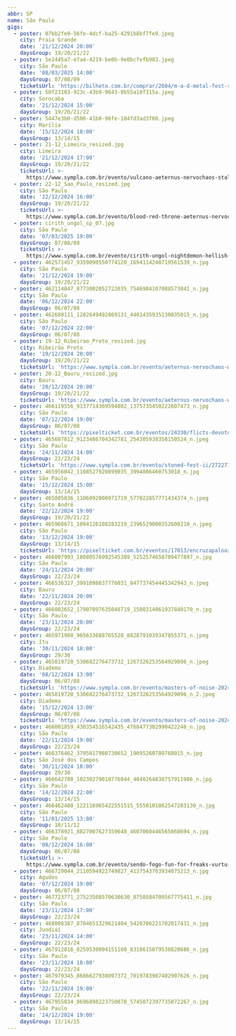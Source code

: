 ```yaml
---
abbr: SP
name: São Paulo
gigs:
  - poster: 07bb2fe9-56fe-4dcf-ba25-4291b8bf7fe9.jpeg
    city: Praia Grande
    date: '21/12/2024 20:00'
    daysGroup: 19/20/21/22
  - poster: 5e2445a7-e7a4-4219-be0b-9e0bcfefb983.jpeg
    city: São Paulo
    date: '08/03/2025 14:00'
    daysGroup: 07/08/09
    ticketsUrl: 'https://bilheto.com.br/comprar/2604/m-a-d-metal-fest-sao-paulo'
  - poster: 50f23103-923c-43b9-9643-0b55a18f315a.jpeg
    city: Sorocaba
    date: '21/12/2024 15:00'
    daysGroup: 19/20/21/22
  - poster: 5447e3b0-d506-41b0-96fe-184fd3ad3f60.jpeg
    city: Marília
    date: '15/12/2024 18:00'
    daysGroup: 13/14/15
  - poster: 21-12_Limeira_resized.jpg
    city: Limeira
    date: '21/12/2024 17:00'
    daysGroup: 19/20/21/22
    ticketsUrl: >-
      https://www.sympla.com.br/evento/vulcano-aeternus-nervochaos-stalker-chacina-critical-fear/2640659
  - poster: 22-12_Sao_Paulo_resized.jpg
    city: São Paulo
    date: '22/12/2024 16:00'
    daysGroup: 19/20/21/22
    ticketsUrl: >-
      https://www.sympla.com.br/evento/blood-red-throne-aeternus-nervochaos-stalker-overdose-nuclear/2640715
  - poster: cirith_ungol_sp_07.jpg
    city: São Paulo
    date: '07/03/2025 19:00'
    daysGroup: 07/08/09
    ticketsUrl: >-
      https://www.sympla.com.br/evento/cirith-ungol-nightdemon-hellish-war-chumbo/2366428
  - poster: 462571457_9359090550774120_1694114248719561539_n.jpg
    city: São Paulo
    date: '21/12/2024 19:00'
    daysGroup: 19/20/21/22
  - poster: 462114047_8773002052722035_7546904107088573841_n.jpg
    city: São Paulo
    date: '06/12/2024 22:00'
    daysGroup: 06/07/08
  - poster: 462680111_1282649492869131_4401435935130035015_n.jpg
    city: São Paulo
    date: '07/12/2024 22:00'
    daysGroup: 06/07/08
  - poster: 19-12_Ribeirao_Preto_resized.jpg
    city: Ribeirão Preto
    date: '19/12/2024 20:00'
    daysGroup: 19/20/21/22
    ticketsUrl: 'https://www.sympla.com.br/evento/aeternus-nervochaos-wisdom/2707796'
  - poster: 20-12_Bauru_resized.jpg
    city: Bauru
    date: '20/12/2024 20:00'
    daysGroup: 19/20/21/22
    ticketsUrl: 'https://www.sympla.com.br/evento/aeternus-nervochaos-wisdom/2707933'
  - poster: 466119556_9137714369594082_1375735450222607473_n.jpg
    city: São Paulo
    date: '07/12/2024 19:00'
    daysGroup: 06/07/08
    ticketsUrl: 'https://pixelticket.com.br/eventos/24330/flicts-devotos-os-insociaveis'
  - poster: 465687812_9123486704342781_254385938358150524_n.jpeg
    city: São Paulo
    date: '24/11/2024 14:00'
    daysGroup: 22/23/24
    ticketsUrl: 'https://www.sympla.com.br/evento/stoned-fest-ii/2722710'
  - poster: 465956042_1108527920899035_3994806460753018_n.jpg
    city: São Paulo
    date: '15/12/2024 15:00'
    daysGroup: 13/14/15
  - poster: 465805836_1106092000971719_577022857771434374_n.jpeg
    city: Santo André
    date: '22/12/2024 19:00'
    daysGroup: 19/20/21/22
  - poster: 465968671_1094126108283219_2396529000352600210_n.jpeg
    city: São Paulo
    date: '13/12/2024 19:00'
    daysGroup: 13/14/15
    ticketsUrl: 'https://pixelticket.com.br/eventos/17013/encruzapalooza'
  - poster: 466007993_18080576992545389_5252574658709477897_n.jpg
    city: São Paulo
    date: '24/11/2024 20:00'
    daysGroup: 22/23/24
  - poster: 466536327_3991098637776031_847737454445342943_n.jpeg
    city: Bauru
    date: '22/11/2024 20:00'
    daysGroup: 22/23/24
  - poster: 466002652_17907097635048719_1508314061937840170_n.jpg
    city: São Paulo
    date: '23/11/2024 20:00'
    daysGroup: 22/23/24
  - poster: 465971988_965633688765528_8828791039347855371_n.jpeg
    city: Itu
    date: '30/11/2024 18:00'
    daysGroup: 29/30
  - poster: 465819720_530682276473732_1267326253564929096_n.jpeg
    city: Diadema
    date: '08/12/2024 13:00'
    daysGroup: 06/07/08
    ticketsUrl: 'https://www.sympla.com.br/evento/masters-of-noise-2024/2621818'
  - poster: 465819720_530682276473732_1267326253564929096_n_2.jpeg
    city: Diadema
    date: '15/12/2024 13:00'
    daysGroup: 06/07/08
    ticketsUrl: 'https://www.sympla.com.br/evento/masters-of-noise-2024/2621818'
  - poster: 466001859_430354516542435_4768477302990422246_n.jpg
    city: São Paulo
    date: '22/11/2024 19:00'
    daysGroup: 22/23/24
  - poster: 466376462_3795817980730652_19095260789768015_n.jpg
    city: São José dos Campos
    date: '30/11/2024 18:00'
    daysGroup: 29/30
  - poster: 466642780_10230279018776844_4048264838757911986_n.jpg
    city: São Paulo
    date: '14/12/2024 22:00'
    daysGroup: 13/14/15
  - poster: 466462480_122116965422551515_5550101862547283130_n.jpg
    city: São Paulo
    date: '11/01/2025 13:00'
    daysGroup: 10/11/12
  - poster: 466378921_8827007627359648_4607060446565868694_n.jpg
    city: São Paulo
    date: '08/12/2024 16:00'
    daysGroup: 06/07/08
    ticketsUrl: >-
      https://www.sympla.com.br/evento/sendo-fogo-fun-for-freaks-vurtu-atropelo/2722699
  - poster: 466729044_2110594922749827_4137543703934075213_n.jpg
    city: Agudos
    date: '07/12/2024 19:00'
    daysGroup: 06/07/08
  - poster: 467723771_27523508570630630_8758584709567775411_n.jpg
    city: São Paulo
    date: '23/11/2024 17:00'
    daysGroup: 22/23/24
  - poster: 468008387_8704651329621404_5420706221702017431_n.jpg
    city: Jundiaí
    date: '23/11/2024 14:00'
    daysGroup: 22/23/24
  - poster: 467912816_8259530094151160_8318615079538820686_n.jpg
    city: São Paulo
    date: '23/11/2024 18:00'
    daysGroup: 22/23/24
  - poster: 467979345_8686627938097372_7019783907402907626_n.jpg
    city: São Paulo
    date: '22/11/2024 19:00'
    daysGroup: 22/23/24
  - poster: 467955034_8696898223750878_5745072397735072267_n.jpg
    city: São Paulo
    date: '14/12/2024 19:00'
    daysGroup: 13/14/15
---
```


